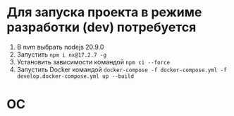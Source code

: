 # Для запуска проекта в режиме разработки (dev) потребуется

1. В nvm выбрать nodejs 20.9.0
2. Запустить `npm i nx@17.2.7 -g`
3. Установить зависимости командой `npm ci --force`
4. Запустить Docker командой `docker-compose -f docker-compose.yml -f develop.docker-compose.yml up --build`

# OC
